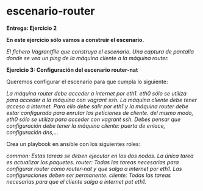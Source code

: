 # escenario-router

**Entrega: Ejercicio 2**

**En este ejercicio sólo vamos a construir el escenario.**

*El fichero Vagrantfile que construya el escenario.*
*Una captura de pantalla donde se vea un ping de la máquina cliente a la máquina router.*

**Ejercicio 3: Configuración del escenario router-nat**

Queremos configurar el escenario para que cumpla lo siguiente:

*La máquina router debe acceder a internet por eth1. eth0 sólo se utiliza para acceder a la máquina con vagrant ssh.*
*La máquina cliente debe tener acceso a internet. Para ello debe salir por eth1 y la máquina router debe estar configurada para enrutar las peticiones de cliente. del mismo modo, eth0 sólo se utiliza para acceder con vagrant ssh. Debes pensar que configuración debe tener la máquina cliente: puerta de enlace, configuración dns,…*

Crea un playbook en ansible con los siguientes roles:

*common: Estas tareas se deben ejecutar en los dos nodos. La única tarea es actualizar los paquetes.*
*router: Todas las tareas necesarias para configurar router cómo router-nat y que salga a internet por eth1. Las configuraciones deben ser permanente.*
*cliente: Todas las tareas necesarias para que el cliente salga a internet pot eth1.*


